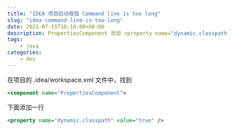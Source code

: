 ```yaml
---
title: "IDEA 项目启动报错 Command line is too long"
slug: "idea-command-line-is-too-long"
date: 2021-07-15T10:10:00+08:00
description: PropertiesComponent 添加 <property name="dynamic.classpath" value="true" />
tags: 
    - java
categories:
    - dev
---
```


在项目的 .idea/workspace.xml 文件中，找到 

```xml
<component name="PropertiesComponent">
```  

下面添加一行

```xml
<property name="dynamic.classpath" value="true" />
```  